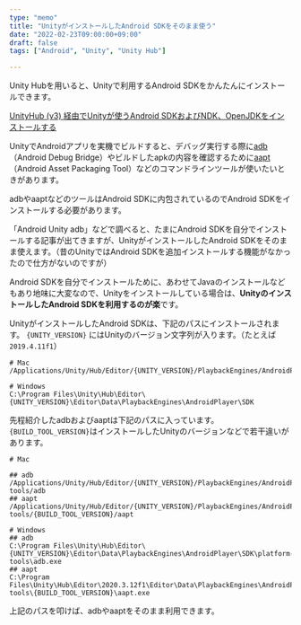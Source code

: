 ```yaml
---
type: "memo"
title: "UnityがインストールしたAndroid SDKをそのまま使う"
date: "2022-02-23T09:00:00+09:00"
draft: false
tags: ["Android", "Unity", "Unity Hub"]

---
```


Unity Hubを用いると、Unityで利用するAndroid SDKをかんたんにインストールできます。

[UnityHub (v3) 経由でUnityが使うAndroid SDKおよびNDK、OpenJDKをインストールする](https://blog.yucchiy.com/2022/02/install-androidsdk-via-unityhub/) 

UnityでAndroidアプリを実機でビルドすると、デバッグ実行する際に[adb](https://developer.android.com/studio/command-line/adb)（Android Debug Bridge）やビルドしたapkの内容を確認するために[aapt](https://developer.android.com/studio/command-line/aapt2)（Android Asset Packaging Tool）などのコマンドラインツールが使いたいときがあります。

adbやaaptなどのツールはAndroid SDKに内包されているのでAndroid SDKをインストールする必要があります。

「Android Unity adb」などで調べると、たまにAndroid SDKを自分でインストールする記事が出てきますが、UnityがインストールしたAndroid SDKをそのまま使えます。（昔のUnityではAndroid SDKを追加インストールする機能がなかったので仕方がないのですが）

Android SDKを自分でインストールために、あわせてJavaのインストールなどもあり地味に大変なので、Unityをインストールしている場合は、**UnityのインストールしたAndroid SDKを利用するのが楽**です。

UnityがインストールしたAndroid SDKは、下記のパスにインストールされます。 `{UNITY_VERSION}` にはUnityのバージョン文字列が入ります。（たとえば `2019.4.11f1`）　

```
# Mac
/Applications/Unity/Hub/Editor/{UNITY_VERSION}/PlaybackEngines/AndroidPlayer/SDK

# Windows
C:\Program Files\Unity\Hub\Editor\{UNITY_VERSION}\Editor\Data\PlaybackEngines\AndroidPlayer\SDK
```

先程紹介したadbおよびaaptは下記のパスに入っています。`{BUILD_TOOL_VERSION}`はインストールしたUnityのバージョンなどで若干違いがあります。

```
# Mac

## adb
/Applications/Unity/Hub/Editor/{UNITY_VERSION}/PlaybackEngines/AndroidPlayer/SDK//platform-tools/adb
## aapt
/Applications/Unity/Hub/Editor/{UNITY_VERSION}/PlaybackEngines/AndroidPlayer/SDK/build-tools/{BUILD_TOOL_VERSION}/aapt

# Windows
## adb
C:\Program Files\Unity\Hub\Editor\{UNITY_VERSION}\Editor\Data\PlaybackEngines\AndroidPlayer\SDK\platform-tools\adb.exe
## aapt
C:\Program Files\Unity\Hub\Editor\2020.3.12f1\Editor\Data\PlaybackEngines\AndroidPlayer\SDK\build-tools\{BUILD_TOOL_VERSION}\aapt.exe
```

上記のパスを叩けば、adbやaaptをそのまま利用できます。